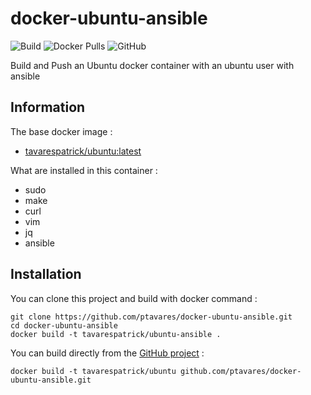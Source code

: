 # docker-ubuntu-ansible

![Build](https://github.com/ptavares/docker-ubuntu-ansible/workflows/Build/badge.svg?branch=master)
![Docker Pulls](https://img.shields.io/docker/pulls/tavarespatrick/ubuntu-ansible)
![GitHub](https://img.shields.io/github/license/ptavares/docker-ubuntu-ansible)

Build and Push an Ubuntu docker container with an ubuntu user with ansible

## Information

The base docker image :

  * [tavarespatrick/ubuntu:latest](https://hub.docker.com/repository/docker/tavarespatrick/ubuntu)
  
What are installed in this container :

  * sudo
  * make
  * curl
  * vim
  * jq
  * ansible
  
## Installation

You can clone this project and build with docker command :

```
git clone https://github.com/ptavares/docker-ubuntu-ansible.git
cd docker-ubuntu-ansible
docker build -t tavarespatrick/ubuntu-ansible .
```

You can build directly from the [GitHub project](https://github.com/ptavares/docker-ubuntu-ansible/) :

```
docker build -t tavarespatrick/ubuntu github.com/ptavares/docker-ubuntu-ansible.git

